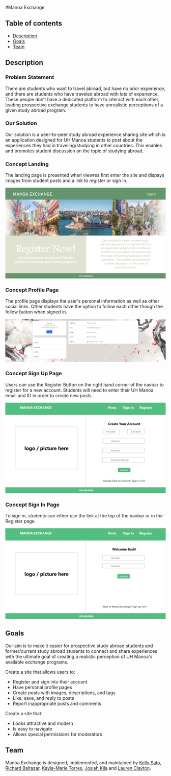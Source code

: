 #Manoa Exchange

## Table of contents

* [Description](#description)
* [Goals](#goals)
* [Team](#team)

## Description

### Problem Statement

There are students who want to travel abroad, but have no prior experience, and there are students who have traveled abroad with lots of experience. These people don’t have a dedicated platform to interact with each other, leading prospective exchange students to have unrealistic perceptions of a given study abroad program.

### Our Solution

Our solution is a peer-to-peer study abroad experience sharing site which is an application designed for UH Manoa students to post about the experiences they had in traveling/studying in other countries. This enables and promotes student discussion on the topic of studying abroad.

### Concept Landing

The landing page is presented when viewres first enter the site and dispays images from student posts and a link to register or sign in.

<img src="doc/landing.png" alt="concept-landing">

### Concept Profile Page

The profile page displays the user's personal information as well as other social links. Other students have the option to follow each other though the follow button when signed in.

<img src="doc/manoa-exchange-profile-page-mockup.png" alt="concept-profile-page">

### Concept Sign Up Page

Users can use the Register Button on the right hand corner of the navbar to register for a new account. Students will need to enter their UH Manoa email and ID in order to create new posts.

<img src="doc/manoa-exchange-sign-up-page-mockup.png" alt="concept-sign-up-page">

### Concept Sign In Page 

To sign in, students can either use the link at the top of the navbar or in the Register page. 

<img src="doc/sign-inPage.png" alt="concept-sign-in-page">


## Goals

Our aim is to make it easier for prospective study abroad students and former/current study abroad students to connect and share experiences with the ultimate goal of creating a realistic perception of UH Manoa's available exchange programs.

Create a site that allows users to:
- Register and sign into their account
- Have personal profile pages
- Create posts with images, descriptions, and tags
- Like, save, and reply to posts
- Report inappropriate posts and comments

Create a site that:
- Looks attractive and modern
- Is easy to navigate
- Allows special permissions for moderators

## Team

Manoa Exchange is designed, implemented, and maintained by [Kelly Sato](https://kelly-sato.github.io), [Richard Baltazar](https://RichardBzar.github.io), [Kayla-Marie Torres](https://kaylamarietorres.github.io), [Josiah Kila](https://josiahkila.github.io) and [Lauren Clayton](https://laurenjc.github.io/).
